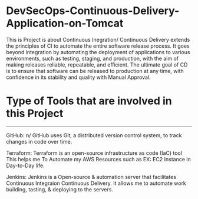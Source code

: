 # DevSecOps-Continuous-Delivery-Application-on-Tomcat
This is Project is about Continuous Inegration/ Continuous Delivery extends the principles of CI to automate the entire software release process. It goes beyond integration by automating the deployment of applications to various environments, such as testing, staging, and production, with the aim of making releases reliable, repeatable, and efficient. The ultimate goal of CD is to ensure that software can be released to production at any time, with confidence in its stability and quality with Manual Approval.

# Type of Tools that are involved in this Project
-------------------------------------------------
GitHub: n/
GitHub uses Git, a distributed version control system, to track changes in code over time.

Terraform:
Terraform is an open-source infrastructure as code (IaC) tool This helps me To Automate my AWS Resources such as EX: EC2 Instance in Day-to-Day life.

Jenkins:
Jenkins is a Open-source & automation server that facilitates Continuous Integraion Continuous Delivery. It allows me to automate work building, tasting, & deploying to the servers.





